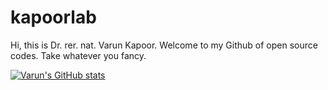 # kapoorlab
Hi, this is Dr. rer. nat. Varun Kapoor. Welcome to my Github of open source codes. Take whatever you fancy.

[![Varun's GitHub stats](https://github-readme-stats.vercel.app/api?username=kapoorlab&organization=Kapoorlabs-paris&count_private=true&show_icons=true)](https://github.com/anuraghazra/github-readme-stats)
